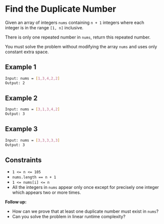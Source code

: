 # Find the Duplicate Number

Given an array of integers `nums` containing `n + 1` integers where each integer is in the range `[1, n]` inclusive.

There is only one repeated number in `nums`, return this repeated number.

You must solve the problem without modifying the array `nums` and uses only constant extra space.

## Example 1

```bash
Input: nums = [1,3,4,2,2]
Output: 2
```

## Example 2

```bash
Input: nums = [3,1,3,4,2]
Output: 3
```

## Example 3

```bash
Input: nums = [3,3,3,3,3]
Output: 3
```

## Constraints

- `1 <= n <= 105`
- `nums.length == n + 1`
- `1 <= nums[i] <= n`
- All the integers in `nums` appear only once except for precisely one integer which appears two or more times.

**Follow up:**

- How can we prove that at least one duplicate number must exist in `nums`?
- Can you solve the problem in linear runtime complexity?

